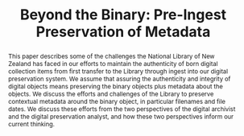 ---
abstract: This paper describes some of the challenges the National Library of New
  Zealand has faced in our efforts to maintain the authenticity of born digital collection
  items from first transfer to the Library through ingest into our digital preservation
  system. We assume that assuring the authenticity and integrity of digital objects
  means preserving the binary objects plus metadata about the objects. We discuss
  the efforts and challenges of the Library to preserve contextual metadata around
  the binary object, in particular filenames and file dates. We discuss these efforts
  from the two perspectives of the digital archivist and the digital preservation
  analyst, and how these two perspectives inform our current thinking.
creators:
- Moran, Jessica
- Gattuso, Jay
date: null
document_url: https://services.phaidra.univie.ac.at/api/object/o:429555/download
grand_parent: iPRES
institutions: []
keywords:
- digital archivists
- born digital preservation
- technical appraisal
- ingest
landing_page_url: https://phaidra.univie.ac.at/o:429555
language: eng
layout: publication
license: CC BY 4.0 International
notes_url: null
parent: iPRES 2015
presentation_url: null
publication_type: paper
size: 560666
source_name: iPRES
title: 'Beyond the Binary: Pre-Ingest Preservation of Metadata'
year: 2015
---